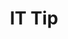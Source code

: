 ---
title: "IT Tip"
layout: category
permalink: /categories/it-tip/
author_profile: true
taxonomy: IT Tip
sidebar:
  nav: "categories"
---